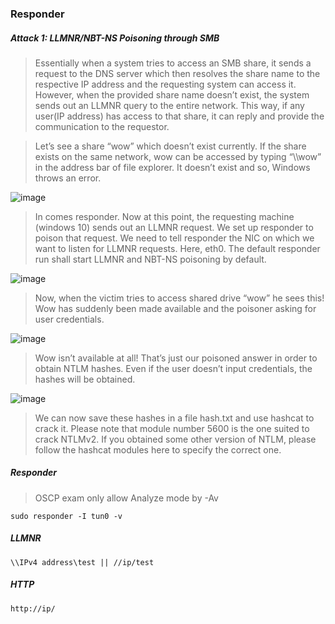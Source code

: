 ### Responder
##### Attack 1: LLMNR/NBT-NS Poisoning through SMB
>Essentially when a system tries to access an SMB share, it sends a request to the DNS server which then resolves the share name to the respective IP address and the requesting system can access it. However, when the provided share name doesn’t exist, the system sends out an LLMNR query to the entire network. This way, if any user(IP address) has access to that share, it can reply and provide the communication to the requestor.

>Let’s see a share “wow” which doesn’t exist currently. If the share exists on the same network, wow can be accessed by typing “\\\\wow” in the address bar of file explorer. It doesn’t exist and so, Windows throws an error.

![image](https://github.com/KiritoLoveAsuna/Penetration-Testing/assets/38044499/9dbcb69f-3468-4a23-869f-57f49bcf4ec8)

>In comes responder. Now at this point, the requesting machine (windows 10) sends out an LLMNR request. We set up responder to poison that request. We need to tell responder the NIC on which we want to listen for LLMNR requests. Here, eth0. The default responder run shall start LLMNR and NBT-NS poisoning by default.

![image](https://github.com/KiritoLoveAsuna/Penetration-Testing/assets/38044499/715de23d-fb7c-4794-92ec-28663d168154)

>Now, when the victim tries to access shared drive “wow” he sees this! Wow has suddenly been made available and the poisoner asking for user credentials.

![image](https://github.com/KiritoLoveAsuna/Penetration-Testing/assets/38044499/7b811a5b-998f-4456-8972-589602aa57ea)

>Wow isn’t available at all! That’s just our poisoned answer in order to obtain NTLM hashes. Even if the user doesn’t input credentials, the hashes will be obtained.

![image](https://github.com/KiritoLoveAsuna/Penetration-Testing/assets/38044499/e7d16cb4-e0ce-4032-8aa4-2b03ccd661b0)

>We can now save these hashes in a file hash.txt and use hashcat to crack it. Please note that module number 5600 is the one suited to crack NTLMv2. If you obtained some other version of NTLM, please follow the hashcat modules here to specify the correct one.

##### Responder
>OSCP exam only allow Analyze mode by -Av
```
sudo responder -I tun0 -v
```
##### LLMNR
```
\\IPv4 address\test || //ip/test
```
##### HTTP
```
http://ip/
```
